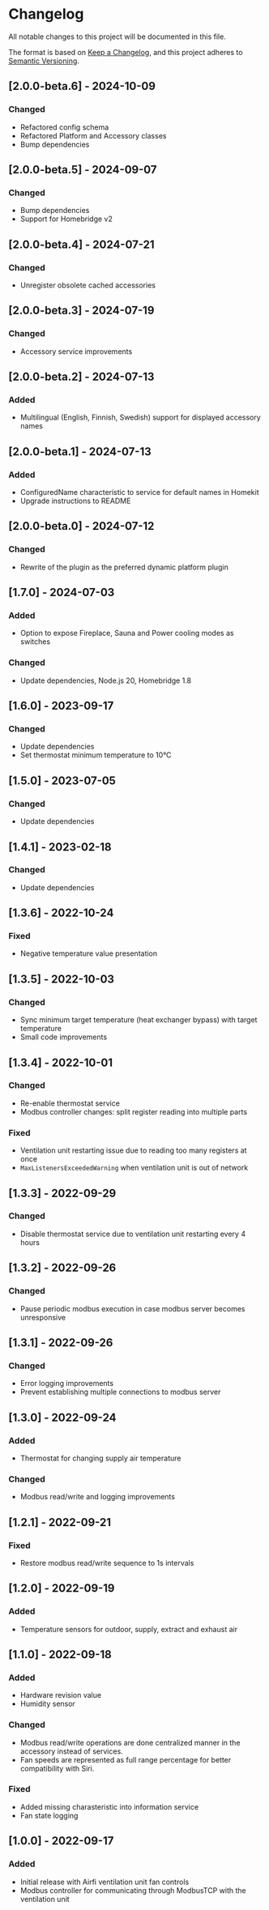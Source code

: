 # Changelog

All notable changes to this project will be documented in this file.

The format is based on [Keep a Changelog](https://keepachangelog.com/en/1.0.0/),
and this project adheres to [Semantic Versioning](https://semver.org/spec/v2.0.0.html).

## [2.0.0-beta.6] - 2024-10-09

### Changed

- Refactored config schema
- Refactored Platform and Accessory classes
- Bump dependencies

## [2.0.0-beta.5] - 2024-09-07

### Changed

- Bump dependencies
- Support for Homebridge v2

## [2.0.0-beta.4] - 2024-07-21

### Changed

- Unregister obsolete cached accessories

## [2.0.0-beta.3] - 2024-07-19

### Changed

- Accessory service improvements

## [2.0.0-beta.2] - 2024-07-13

### Added

- Multilingual (English, Finnish, Swedish) support for displayed accessory names

## [2.0.0-beta.1] - 2024-07-13

### Added

- ConfiguredName characteristic to service for default names in Homekit
- Upgrade instructions to README

## [2.0.0-beta.0] - 2024-07-12

### Changed

- Rewrite of the plugin as the preferred dynamic platform plugin

## [1.7.0] - 2024-07-03

### Added

- Option to expose Fireplace, Sauna and Power cooling modes as switches

### Changed

- Update dependencies, Node.js 20, Homebridge 1.8

## [1.6.0] - 2023-09-17

### Changed

- Update dependencies
- Set thermostat minimum temperature to 10°C

## [1.5.0] - 2023-07-05

### Changed

- Update dependencies

## [1.4.1] - 2023-02-18

### Changed

- Update dependencies

## [1.3.6] - 2022-10-24

### Fixed

- Negative temperature value presentation

## [1.3.5] - 2022-10-03

### Changed

- Sync minimum target temperature (heat exchanger bypass) with target temperature
- Small code improvements

## [1.3.4] - 2022-10-01

### Changed

- Re-enable thermostat service
- Modbus controller changes: split register reading into multiple parts

### Fixed

- Ventilation unit restarting issue due to reading too many registers at once
- `MaxListenersExceededWarning` when ventilation unit is out of network

## [1.3.3] - 2022-09-29

### Changed

- Disable thermostat service due to ventilation unit restarting every 4 hours

## [1.3.2] - 2022-09-26

### Changed

- Pause periodic modbus execution in case modbus server becomes unresponsive

## [1.3.1] - 2022-09-26

### Changed

- Error logging improvements
- Prevent establishing multiple connections to modbus server

## [1.3.0] - 2022-09-24

### Added

- Thermostat for changing supply air temperature

### Changed

- Modbus read/write and logging improvements

## [1.2.1] - 2022-09-21

### Fixed

- Restore modbus read/write sequence to 1s intervals

## [1.2.0] - 2022-09-19

### Added

- Temperature sensors for outdoor, supply, extract and exhaust air

## [1.1.0] - 2022-09-18

### Added

- Hardware revision value
- Humidity sensor

### Changed

- Modbus read/write operations are done centralized manner in the accessory instead of services.
- Fan speeds are represented as full range percentage for better compatibility with Siri.

### Fixed

- Added missing charasteristic into information service
- Fan state logging

## [1.0.0] - 2022-09-17

### Added

- Initial release with Airfi ventilation unit fan controls
- Modbus controller for communicating through ModbusTCP with the ventilation unit